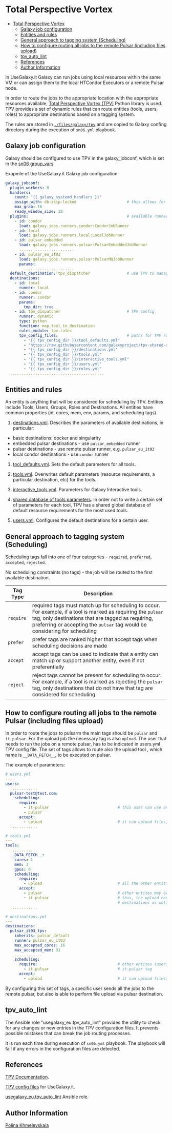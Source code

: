 # Total Perspective Vortex

- [Total Perspective Vortex](#total-perspective-vortex)
  - [Galaxy job configuration](#galaxy-job-configuration)
  - [Entities and rules](#entities-and-rules)
  - [General approach to tagging system (Scheduling)](#general-approach-to-tagging-system-scheduling)
  - [How to configure routing all jobs to the remote Pulsar (including files upload)](#how-to-configure-routing-all-jobs-to-the-remote-pulsar-including-files-upload)
  - [tpv\_auto\_lint](#tpv_auto_lint)
  - [References](#references)
  - [Author Information](#author-information)


In UseGalaxy.it Galaxy can run jobs using local resources within the same VM or can assign them to the local HTCondor Executors or a remote Pulsar node. 

In order to route the jobs to the appropriate location with the appropriate resources available, [Total Perspective Vortex (TPV)](https://total-perspective-vortex.readthedocs.io/en/latest/index.html) Python library is used. TPV provides a set of dynamic rules that can route entities (tools, users, roles) to appropriate destinations based on a tagging system. 

The rules are stored in [`./files/galaxy/tpv`](https://github.com/usegalaxy-it/infrastructure-playbook/tree/master/files/galaxy/tpv) and are copied to Galaxy confing directory during the execution of `sn06.yml` playbook. 

## Galaxy job configuration

Galaxy should be configured to use TPV in the galaxy_jobconf, which is set in the [sn06 group_vars](https://github.com/usegalaxy-it/infrastructure-playbook/blob/master/group_vars/sn06.yml)

Exapmle of the UseGalaxy.it Galaxy job configuration:
```YAML
galaxy_jobconf:
  plugin_workers: 8
  handlers:
    count: "{{ galaxy_systemd_handlers }}"
    assign_with: db-skip-locked                      # this allows for dynamic handlers assignment
    max_grab: 16
    ready_window_size: 32
  plugins:                                           # available runners for TPV destinations
    - id: condor
      load: galaxy.jobs.runners.condor:CondorJobRunner
    - id: local
      load: galaxy.jobs.runners.local:LocalJobRunner
    - id: pulsar_embedded
      load: galaxy.jobs.runners.pulsar:PulsarEmbeddedJobRunner
      ........................
    - id: pulsar_eu_it03
      load: galaxy.jobs.runners.pulsar:PulsarMQJobRunner
      params:
        ......................
  default_destination: tpv_dispatcher                # use TPV to manage job routing
  destinations:                                      
    - id: local
      runner: local
    - id: condor
      runner: condor
      params:
        tmp_dir: true
    - id: tpv_dispatcher                             # TPV config
      runner: dynamic
      type: python
      function: map_tool_to_destination
      rules_module: tpv.rules
      tpv_config_files:                              # paths for TPV rules
        - "{{ tpv_config_dir }}/tool_defaults.yml"   
        - "https://raw.githubusercontent.com/galaxyproject/tpv-shared-database/main/tools.yml"
        - "{{ tpv_config_dir }}/destinations.yml"
        - "{{ tpv_config_dir }}/tools.yml"
        - "{{ tpv_config_dir }}/interactive_tools.yml"
        - "{{ tpv_config_dir }}/users.yml"
        - "{{ tpv_config_dir }}/roles.yml"
  .........................................
```

## Entities and rules

An entity is anything that will be considered for scheduling by TPV. Entities include Tools, Users, Groups, Roles and Destinations. All entities have common properties (id, cores, mem, env, params, and scheduling tags).

1. [destinations.yml](https://github.com/usegalaxy-it/infrastructure-playbook/blob/master/files/galaxy/tpv/destinations.yml). Describes the parameters of available destinations, in particular:
- basic destinations: docker and singularity
- embedded pulsar destinations - use `pulsar_embedded` runner
- pulsar destinations - use remote pulsar runner, e.g. `pulsar_eu_it03`
- local condor destinations - use `condor` runner

1. [tool_defaults.yml](https://github.com/usegalaxy-it/infrastructure-playbook/blob/master/files/galaxy/tpv/tool_defaults.yml). Sets the default parameters for all tools.

2. [tools.yml](https://github.com/usegalaxy-it/infrastructure-playbook/blob/master/files/galaxy/tpv/tools.yml). Overwrites default parameters (resource requirements, a particular destination, etc) for the tools.

3. [interactive_tools.yml](https://github.com/usegalaxy-it/infrastructure-playbook/blob/master/files/galaxy/tpv/interactive_tools.yml). Parameters for Galaxy Interactive tools.

4. [shared database of tools parameters](https://raw.githubusercontent.com/galaxyproject/tpv-shared-database/main/tools.yml). In order not to write a certain set of parameters for each tool, TPV has a shared global database of default resource requirements for the most used tools.

5. [users.yml](https://github.com/usegalaxy-it/infrastructure-playbook/blob/master/files/galaxy/tpv/users.yml). Configures the default destinations for a certain user.

## General approach to tagging system (Scheduling)

Scheduling tags fall into one of four categories - `required`, `preferred`, `accepted`, `rejected`.

No scheduling constraints (no tags) - the job will be routed to the first available destination. 

| Tag Type  | Description                                                                                                                                                                                                                                       |
| --------- | ------------------------------------------------------------------------------------------------------------------------------------------------------------------------------------------------------------------------------------------------- |
| `require` | required tags must match up for scheduling to occur. For example, if a tool is marked as requiring the `pulsar` tag, only destinations that are tagged as requiring, preferring or accepting the `pulsar` tag would be considering for scheduling |
| `prefer`  | prefer tags are ranked higher that accept tags when scheduling decisions are made                                                                                                                                                                 |
| `accept`  | accept tags can be used to indicate that a entity can match up or support another entity, even if not preferentially                                                                                                                              |
| `reject`  | reject tags cannot be present for scheduling to occur. For example, if a tool is marked as rejecting the `pulsar` tag, only destinations that do not have that tag are considered for scheduling                                                  |

## How to configure routing all jobs to the remote Pulsar (including files upload)
 
In order to route the jobs to pulsarm the main tags should be `pulsar` and `it_pulsar`. For the upload job the necessary tag is also `upload`.
The user that needs to run the jobs on a remote pulsar, has to be indicated in users.yml TPV config file.
The set of tags allows to route also the upload tool , which name is `__DATA_FETCH__`, to be executed on pulsar.

The example of parameters: 
```YAML
# users.yml
---
users:
  ............
  pulsar-test@test.com:
    scheduling:
      require:
        - it-pulsar                              # this user can use only it-pulsar destination
        - pulsar
      accept:
        - upload                                 # it can upload files, but not only
  ............

# tools.yml
---
tools:
  ............
  __DATA_FETCH__:
    cores: 1
    mem: 3
    gpus: 0
    scheduling:
      require:
        - upload                                 # all the other entities MUST have upload tag
      accept:
        - pulsar                                 # other entites may or may not have it-pulsar tag
        - it-pulsar                              # thus, the upload can be performed by other
                                                 # destinations as well 
  ............

# destinations.yml
---
destinations:
  pulsar_it03_tpv:
    inherits: pulsar_default
    runner: pulsar_eu_it03
    max_accepted_cores: 16
    max_accepted_mem: 31
    ............
    scheduling:
      require:                                   # other entites (users, tools) MUST have
        - it-pulsar                              # it-pulsar tag
      accept:
        - upload                                 # it can upload files, but not only
```

By configuring this set of tags, a specific user sends all the jobs to the remote pulsar, but also is able to perform file upload via pulsar destination.


## tpv_auto_lint

The Ansible role "usegalaxy_eu.tpv_auto_lint" provides the utility to check for any changes or new entries in the TPV configuration files. It prevents possible mistakes that can break the job routing processes. 

It is run  each time during execution of `sn06.yml` playbook. The playbook will fail if any errors in the configuration files are detected.

## References

[TPV Documentation](https://total-perspective-vortex.readthedocs.io/en/latest/index.html).  

[TPV config files](https://github.com/usegalaxy-it/infrastructure-playbook/tree/master/files/galaxy/tpv) for UseGalaxy.it.  

[usegalaxy_eu.tpv_auto_lint](https://github.com/usegalaxy-eu/ansible-tpv-lint) Ansible role.

## Author Information

[Polina Khmelevskaia](https://github.com/po-khmel)